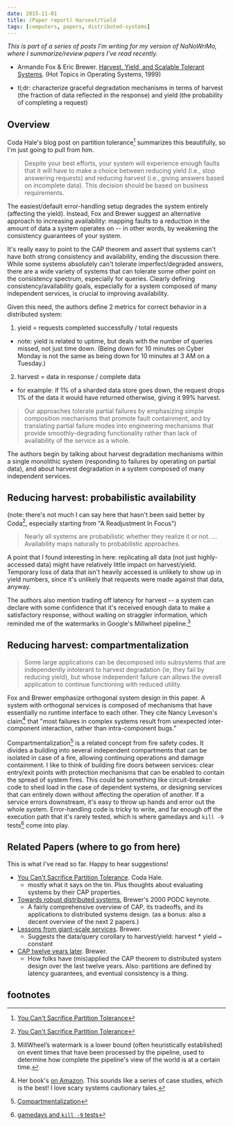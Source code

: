 ```yaml
---
date: 2015-11-01
title: (Paper report) Harvest/Yield
tags: [computers, papers, distributed-systems]
---
```


*This is part of a series of posts I'm writing for my version of NaNoWriMo, where I summarize/review papers I've read recently.*

- Armando Fox & Eric Brewer. [Harvest, Yield, and Scalable Tolerant Systems](http://citeseerx.ist.psu.edu/viewdoc/download?doi=10.1.1.24.3690&rep=rep1&type=pdf). (Hot Topics in Operating Systems, 1999)

- tl;dr: characterize graceful degradation mechanisms in terms of harvest (the fraction of data reflected in the response) and yield (the probability of completing a request)

## Overview

Coda Hale's blog post on partition tolerance[^1] summarizes this beautifully, so I'm just going to pull from him. 

> Despite your best efforts, your system will experience enough faults that it will have to make a choice between reducing yield (i.e., stop answering requests) and reducing harvest (i.e., giving answers based on incomplete data). This decision should be based on business requirements.

The easiest/default error-handling setup degrades the system entirely (affecting the yield). Instead, Fox and Brewer suggest an alternative approach to increasing availability: mapping faults to a reduction in the amount of data a system operates on -- in other words, by weakening the consistency guarantees of your system.

It's really easy to point to the CAP theorem and assert that systems can't have both strong consistency and availability, ending the discussion there. While some systems absolutely can't tolerate imperfect/degraded answers, there are a wide variety of systems that can tolerate some other point on the consistency spectrum, especially for queries. Clearly defining consistency/availability goals, especially for a system composed of many independent services, is crucial to improving availability.

<div id='harvest-yield-definition'>Given this need, the authors define 2 metrics for correct behavior in a distributed system:</div>

1. yield = requests completed successfully / total requests
  - note: yield is related to uptime, but deals with the number of queries missed, not just time down. (Being down for 10 minutes on Cyber Monday is not the same as being down for 10 minutes at 3 AM on a Tuesday.)
2. harvest = data in response / complete data
  - for example: if 1% of a sharded data store goes down, the request drops 1% of the data it would have returned otherwise, giving it 99% harvest.

> Our approaches tolerate partial failures by emphasizing simple composition mechanisms that promote fault containment, and by translating partial failure modes into engineering mechanisms that provide smoothly-degrading functionality rather than lack of availability of the service as a whole.

The authors begin by talking about harvest degradation mechanisms within a single monolithic system (responding to failures by operating on partial data), and about harvest degradation in a system composed of many independent services.

## Reducing harvest: probabilistic availability

(note: there's not much I can say here that hasn't been said better by Coda[^1], especially starting from "A Readjustment In Focus")

> Nearly all systems are probabilistic whether they realize it or not. ... Availability maps naturally to probabilistic approaches.

A point that I found interesting in here: replicating all data (not just highly-accessed data) might have relatively little impact on harvest/yield. Temporary loss of data that isn't heavily accessed is unlikely to show up in yield numbers, since it's unlikely that requests were made against that data, anyway.

The authors also mention trading off latency for harvest -- a system can declare with some confidence that it's received enough data to make a satisfactory response, without waiting on straggler information, which reminded me of the watermarks in Google's Millwheel pipeline.[^4]

## Reducing harvest: compartmentalization

> Some large applications can be decomposed into subsystems that are independently intolerant to harvest degradation (ie, they fail by reducing yield), but whose independent failure can allows the overall application to continue functioning with reduced utility.

Fox and Brewer emphasize orthogonal system design in this paper. A system with orthogonal services is composed of mechanisms that have essentially no runtime interface to each other. They cite Nancy Leveson's claim[^2] that "most failures in complex systems result from unexpected inter-component interaction, rather than intra-component bugs." 

Compartmentalization[^3] is a related concept from fire safety codes. It divides a building into several independent compartments that can be isolated in case of a fire, allowing continuing operations and damage containment. I like to think of building fire doors between services: clear entry/exit points with protection mechanisms that can be enabled to contain the spread of system fires. This could be something like circuit-breaker code to shed load in the case of dependent systems, or designing services that can entirely down without affecting the operation of another. If a service errors downstream, it's easy to throw up hands and error out the whole system. Error-handling code is tricky to write, and far enough off the execution path that it's rarely tested, which is where gamedays and `kill -9` tests[^6] come into play.

## Related Papers (where to go from here)

This is what I've read so far. Happy to hear suggestions!

- [You Can't Sacrifice Partition Tolerance]. Coda Hale.
  - mostly what it says on the tin. Plus thoughts about evaluating systems by their CAP properties.
- [Towards robust distributed systems][brewer's PODC keynote], Brewer's 2000 PODC keynote.
  - A fairly comprehensive overview of CAP, its tradeoffs, and its applications to distributed systems design. (as a bonus: also a decent overview of the next 2 papers.)
- [Lessons from giant-scale services][building giant scale systems]. Brewer.
  - Suggests the data/query corollary to harvest/yield: harvest * yield ~ constant
- [CAP twelve years later]. Brewer.
  - How folks have (mis)applied the CAP theorem to distributed system design over the last twelve years. Also: partitions are defined by latency guarantees, and eventual consistency is a thing.

## footnotes

[^1]: [You Can't Sacrifice Partition Tolerance]
[^2]: Her book's [on Amazon][safeware]. This sounds like a series of case studies, which is the best! I love scary systems cautionary tales.
[^3]: [Compartmentalization]
[^4]: MillWheel’s watermark is a lower bound (often heuristically established) on event times that have been processed by the pipeline, used to determine how complete the pipeline's view of the world is at a certain time.
[^6]: [gamedays and `kill -9` tests]

[compartmentalization]: https://en.wikipedia.org/wiki/Compartmentalization_(fire_protection)
[You Can't Sacrifice Partition Tolerance]: http://codahale.com/you-cant-sacrifice-partition-tolerance/
[gamedays and `kill -9` tests]: https://stripe.com/blog/game-day-exercises-at-stripe
[brewer's PODC keynote]: http://www.eecs.berkeley.edu/~brewer/cs262b-2004/PODC-keynote.pdf
[CAP twelve years later]: http://www.infoq.com/articles/cap-twelve-years-later-how-the-rules-have-changed
[building giant scale systems]: http://www.cs.berkeley.edu/~brewer/Giant.pdf
[google's millwheel paper]: http://static.googleusercontent.com/media/research.google.com/en//pubs/archive/41378.pdf
[safeware]: http://www.amazon.com/Safeware-Computers-Nancy-G-Leveson/dp/0201119722/ref=sr_1_1?ie=UTF8&qid=1446372937&sr=8-1&keywords=safeware
